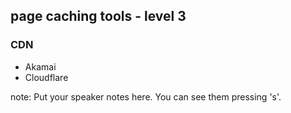 ##  page caching tools - level 3

### CDN
* Akamai
* Cloudflare

note:
    Put your speaker notes here.
    You can see them pressing 's'.
